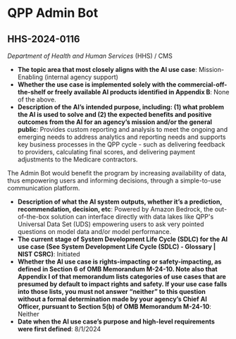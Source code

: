 # QPP Admin Bot
## HHS-2024-0116
_Department of Health and Human Services_ (HHS) / CMS


+ **The topic area that most closely aligns with the AI use case**: Mission-Enabling (internal agency support)
+ **Whether the use case is implemented solely with the commercial-off-the-shelf or freely available AI products identified in Appendix B**: None of the above.
+ **Description of the AI’s intended purpose, including: (1) what problem the AI is used to solve and (2) the expected benefits and positive outcomes from the AI for an agency’s mission and/or the general public**: Provides custom reporting and analysis to meet the ongoing and emerging needs to address analytics and reporting needs and supports key business processes in the QPP cycle - such as delivering feedback to providers, calculating final scores, and delivering payment adjustments to the Medicare contractors.

The Admin Bot would benefit the program by increasing availability of data, thus empowering users and informing decisions, through a simple-to-use communication platform.
+ **Description of what the AI system outputs, whether it’s a prediction, recommendation, decision, etc**: Powered by Amazon Bedrock, the out-of-the-box solution can interface directly with data lakes like QPP's Universal Data Set (UDS) empowering users to ask very pointed questions on model data and/or model performance.
+ **The current stage of System Development Life Cycle (SDLC) for the AI use case (See System Development Life Cycle (SDLC) - Glossary | NIST CSRC)**: Initiated
+ **Whether the AI use case is rights-impacting or safety-impacting, as defined in Section 6 of OMB Memorandum M-24-10. Note also that Appendix I of that memorandum lists categories of use cases that are presumed by default to impact rights and safety. If your use case falls into those lists, you must not answer “neither” to this question without a formal determination made by your agency’s Chief AI Officer, pursuant to Section 5(b) of OMB Memorandum M-24-10**: Neither
+ **Date when the AI use case’s purpose and high-level requirements were first defined**: 8/1/2024